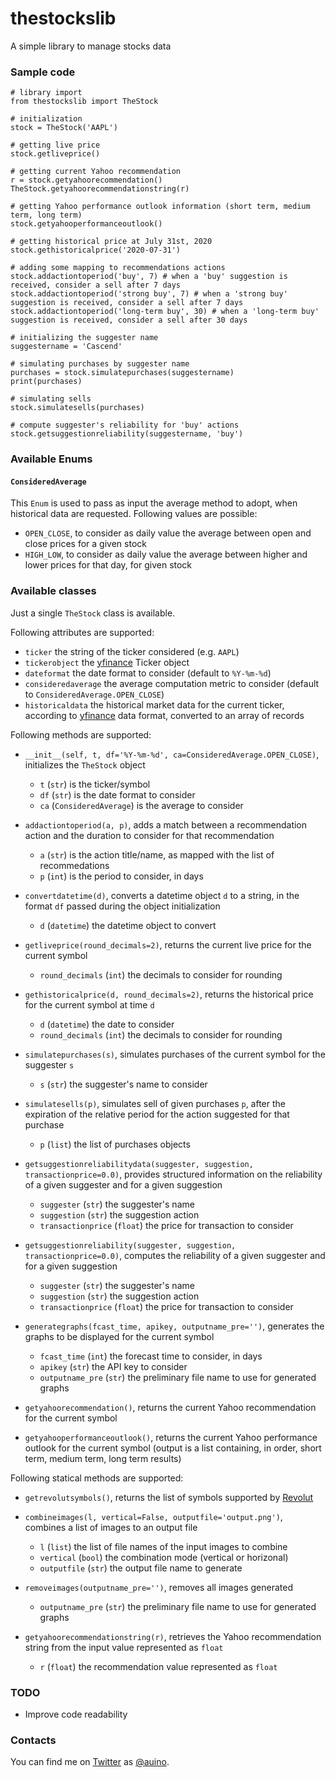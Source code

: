 # thestockslib

A simple library to manage stocks data

### Sample code ###

```
# library import
from thestockslib import TheStock

# initialization
stock = TheStock('AAPL')

# getting live price
stock.getliveprice()

# getting current Yahoo recommendation
r = stock.getyahoorecommendation()
TheStock.getyahoorecommendationstring(r)

# getting Yahoo performance outlook information (short term, medium term, long term)
stock.getyahooperformanceoutlook()

# getting historical price at July 31st, 2020
stock.gethistoricalprice('2020-07-31')

# adding some mapping to recommendations actions
stock.addactiontoperiod('buy', 7) # when a 'buy' suggestion is received, consider a sell after 7 days
stock.addactiontoperiod('strong buy', 7) # when a 'strong buy' suggestion is received, consider a sell after 7 days
stock.addactiontoperiod('long-term buy', 30) # when a 'long-term buy' suggestion is received, consider a sell after 30 days

# initializing the suggester name
suggestername = 'Cascend'

# simulating purchases by suggester name
purchases = stock.simulatepurchases(suggestername)
print(purchases)

# simulating sells
stock.simulatesells(purchases)

# compute suggester's reliability for 'buy' actions
stock.getsuggestionreliability(suggestername, 'buy')
```

### Available Enums ###

#### `ConsideredAverage` ####

This `Enum` is used to pass as input the average method to adopt, when historical data are requested.
Following values are possible:
* `OPEN_CLOSE`, to consider as daily value the average between open and close prices for a given stock
* `HIGH_LOW`, to consider as daily value the average between higher and lower prices for that day, for given stock

### Available classes ###

Just a single `TheStock` class is available.

Following attributes are supported:

* `ticker` the string of the ticker considered (e.g. `AAPL`)
* `tickerobject` the [yfinance](https://pypi.org/project/yfinance/) Ticker object
* `dateformat` the date format to consider (default to `%Y-%m-%d`)
* `consideredaverage` the average computation metric to consider (default to `ConsideredAverage.OPEN_CLOSE`)
* `historicaldata` the historical market data for the current ticker, according to [yfinance](https://pypi.org/project/yfinance/) data format, converted to an array of records

Following methods are supported:

* `__init__(self, t, df='%Y-%m-%d', ca=ConsideredAverage.OPEN_CLOSE)`, initializes the `TheStock` object
  * `t` (`str`) is the ticker/symbol
  * `df` (`str`) is the date format to consider
  * `ca` (`ConsideredAverage`) is the average to consider

* `addactiontoperiod(a, p)`, adds a match between a recommendation action and the duration to consider for that recommendation
  * `a` (`str`) is the action title/name, as mapped with the list of recommedations
  * `p` (`int`) is the period to consider, in days

* `convertdatetime(d)`, converts a datetime object `d` to a string, in the format `df` passed during the object initialization
  * `d` (`datetime`) the datetime object to convert

* `getliveprice(round_decimals=2)`, returns the current live price for the current symbol
  * `round_decimals` (`int`) the decimals to consider for rounding

* `gethistoricalprice(d, round_decimals=2)`, returns the historical price for the current symbol at time `d`
  * `d` (`datetime`) the date to consider
  * `round_decimals` (`int`) the decimals to consider for rounding

* `simulatepurchases(s)`, simulates purchases of the current symbol for the suggester `s`
  * `s` (`str`) the suggester's name to consider

* `simulatesells(p)`, simulates sell of given purchases `p`, after the expiration of the relative period for the action suggested for that purchase
  * `p` (`list`) the list of purchases objects

* `getsuggestionreliabilitydata(suggester, suggestion, transactionprice=0.0)`, provides structured information on the reliability of a given suggester and for a given suggestion
  * `suggester` (`str`) the suggester's name
  * `suggestion` (`str`) the suggestion action
  * `transactionprice` (`float`) the price for transaction to consider

* `getsuggestionreliability(suggester, suggestion, transactionprice=0.0)`, computes the reliability of a given suggester and for a given suggestion
  * `suggester` (`str`) the suggester's name
  * `suggestion` (`str`) the suggestion action
  * `transactionprice` (`float`) the price for transaction to consider

* `generategraphs(fcast_time, apikey, outputname_pre='')`, generates the graphs to be displayed for the current symbol
  * `fcast_time` (`int`) the forecast time to consider, in days
  * `apikey` (`str`) the API key to consider
  * `outputname_pre` (`str`) the preliminary file name to use for generated graphs

* `getyahoorecommendation()`, returns the current Yahoo recommendation for the current symbol

* `getyahooperformanceoutlook()`, returns the current Yahoo performance outlook for the current symbol (output is a list containing, in order, short term, medium term, long term results)

Following statical methods are supported:

* `getrevolutsymbols()`, returns the list of symbols supported by [Revolut](https://www.revolut.com)

* `combineimages(l, vertical=False, outputfile='output.png')`, combines a list of images to an output file
  * `l` (`list`) the list of file names of the input images to combine
  * `vertical` (`bool`) the combination mode (vertical or horizonal)
  * `outputfile` (`str`) the output file name to generate

* `removeimages(outputname_pre='')`, removes all images generated
  * `outputname_pre` (`str`) the preliminary file name to use for generated graphs

* `getyahoorecommendationstring(r)`, retrieves the Yahoo recommendation string from the input value represented as `float`
  * `r` (`float`) the recommendation value represented as `float`

### TODO ###

* Improve code readability

### Contacts ###

You can find me on [Twitter](https://twitter.com) as [@auino](https://twitter.com/auino).
